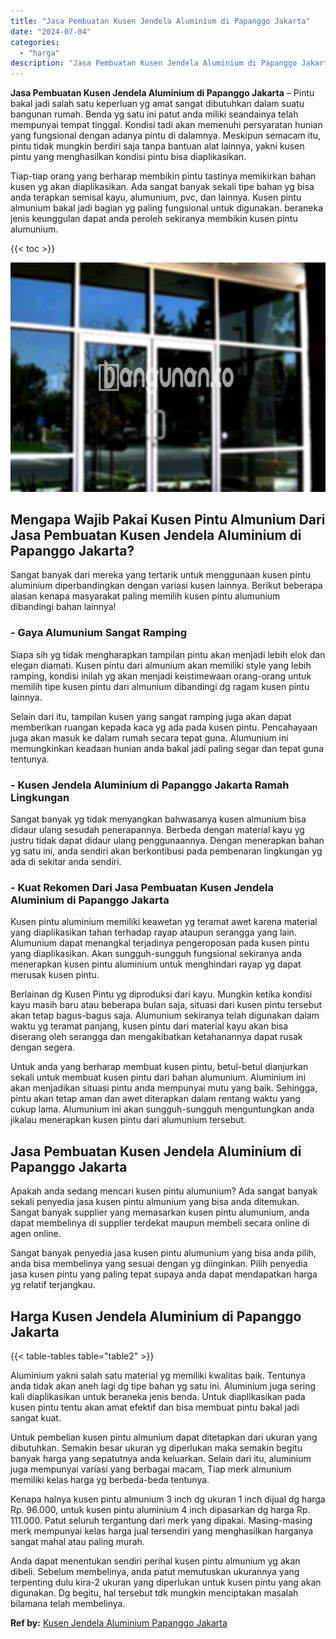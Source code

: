 ```yaml
---
title: "Jasa Pembuatan Kusen Jendela Aluminium di Papanggo Jakarta"
date: "2024-07-04"
categories: 
  - "harga"
description: "Jasa Pembuatan Kusen Jendela Aluminium di Papanggo Jakarta. Anda dapat menentukan sendiri perihal kusen pintu almunium yg akan dibeli. Sebelum membelinya, an..."
---
```


**Jasa Pembuatan Kusen Jendela Aluminium di Papanggo Jakarta** – Pintu bakal jadi salah satu keperluan yg amat sangat dibutuhkan dalam suatu bangunan rumah. Benda yg satu ini patut anda miliki seandainya telah mempunyai tempat tinggal. Kondisi tadi akan memenuhi persyaratan hunian yang fungsional dengan adanya pintu di dalamnya. Meskipun semacam itu, pintu tidak mungkin berdiri saja tanpa bantuan alat lainnya, yakni kusen pintu yang menghasilkan kondisi pintu bisa diaplikasikan.

Tiap-tiap orang yang berharap membikin pintu tastinya memikirkan bahan kusen yg akan diaplikasikan. Ada sangat banyak sekali tipe bahan yg bisa anda terapkan semisal kayu, alumunium, pvc, dan lainnya. Kusen pintu almunium bakal jadi bagian yg paling fungsional untuk digunakan. beraneka jenis keunggulan dapat anda peroleh sekiranya membikin kusen pintu alumunium.

{{< toc >}}

![Jasa Pembuatan Kusen Jendela Aluminium di Papanggo Jakarta](/images/harga-kusen-jendela-alumunium-15.png)

## Mengapa Wajib Pakai Kusen Pintu Almunium Dari Jasa Pembuatan Kusen Jendela Aluminium di Papanggo Jakarta?

Sangat banyak dari mereka yang tertarik untuk menggunaan kusen pintu aluminium diperbandingkan dengan variasi kusen lainnya. Berikut beberapa alasan kenapa masyarakat paling memilih kusen pintu alumunium dibandingi bahan lainnya!

### \- Gaya Alumunium Sangat Ramping

Siapa sih yg tidak mengharapkan tampilan pintu akan menjadi lebih elok dan elegan diamati. Kusen pintu dari almunium akan memiliki style yang lebih ramping, kondisi inilah yg akan menjadi keistimewaan orang-orang untuk memilih tipe kusen pintu dari almunium dibandingi dg ragam kusen pintu lainnya.

Selain dari itu, tampilan kusen yang sangat ramping juga akan dapat memberikan ruangan kepada kaca yg ada pada kusen pintu. Pencahayaan juga akan masuk ke dalam rumah secara tepat guna. Alumunium ini memungkinkan keadaan hunian anda bakal jadi paling segar dan tepat guna tentunya.

### \- Kusen Jendela Aluminium di Papanggo Jakarta Ramah Lingkungan

Sangat banyak yg tidak menyangkan bahwasanya kusen almunium bisa didaur ulang sesudah penerapannya. Berbeda dengan material kayu yg justru tidak dapat didaur ulang penggunaannya. Dengan menerapkan bahan yg satu ini, anda sendiri akan berkontibusi pada pembenaran lingkungan yg ada di sekitar anda sendiri.

### \- Kuat Rekomen Dari Jasa Pembuatan Kusen Jendela Aluminium di Papanggo Jakarta

Kusen pintu aluminium memiliki keawetan yg teramat awet karena material yang diaplikasikan tahan terhadap rayap ataupun serangga yang lain. Alumunium dapat menangkal terjadinya pengeroposan pada kusen pintu yang diaplikasikan. Akan sungguh-sungguh fungsional sekiranya anda menerapkan kusen pintu aluminium untuk menghindari rayap yg dapat merusak kusen pintu.

Berlainan dg Kusen Pintu yg diproduksi dari kayu. Mungkin ketika kondisi kayu masih baru atau beberapa bulan saja, situasi dari kusen pintu tersebut akan tetap bagus-bagus saja. Alumunium sekiranya telah digunakan dalam waktu yg teramat panjang, kusen pintu dari material kayu akan bisa diserang oleh serangga dan mengakibatkan ketahanannya dapat rusak dengan segera.

Untuk anda yang berharap membuat kusen pintu, betul-betul dianjurkan sekali untuk membuat kusen pintu dari bahan alumunium. Aluminium ini akan menjadikan situasi pintu anda mempunyai mutu yang baik. Sehingga, pintu akan tetap aman dan awet diterapkan dalam rentang waktu yang cukup lama. Alumunium ini akan sungguh-sungguh menguntungkan anda jikalau menerapkan kusen pintu dari alumunium tersebut.

## Jasa Pembuatan Kusen Jendela Aluminium di Papanggo Jakarta

Apakah anda sedang mencari kusen pintu alumunium? Ada sangat banyak sekali penyedia jasa kusen pintu almunium yang bisa anda ditemukan. Sangat banyak supplier yang memasarkan kusen pintu alumunium, anda dapat membelinya di supplier terdekat maupun membeli secara online di agen online.

Sangat banyak penyedia jasa kusen pintu alumunium yang bisa anda pilih, anda bisa membelinya yang sesuai dengan yg diinginkan. Pilih penyedia jasa kusen pintu yang paling tepat supaya anda dapat mendapatkan harga yg relatif terjangkau.

## Harga Kusen Jendela Aluminium di Papanggo Jakarta

{{< table-tables table="table2" >}}

Aluminium yakni salah satu material yg memiliki kwalitas baik. Tentunya anda tidak akan aneh lagi dg tipe bahan yg satu ini. Aluminium juga sering kali diaplikasikan untuk beraneka jenis benda. Untuk diaplikasikan pada kusen pintu tentu akan amat efektif dan bisa membuat pintu bakal jadi sangat kuat.

Untuk pembelian kusen pintu almunium dapat ditetapkan dari ukuran yang dibutuhkan. Semakin besar ukuran yg diperlukan maka semakin begitu banyak harga yang sepatutnya anda keluarkan. Selain dari itu, aluminium juga mempunyai variasi yang berbagai macam, Tiap merk almunium memiliki kelas harga yg berbeda-beda tentunya.

Kenapa halnya kusen pintu almunium 3 inch dg ukuran 1 inch dijual dg harga Rp. 96.000, untuk kusen pintu aluminium 4 inch dipasarkan dg harga Rp. 111.000. Patut seluruh tergantung dari merk yang dipakai. Masing-masing merk mempunyai kelas harga jual tersendiri yang menghasilkan harganya sangat mahal atau paling murah.

Anda dapat menentukan sendiri perihal kusen pintu almunium yg akan dibeli. Sebelum membelinya, anda patut memutuskan ukurannya yang terpenting dulu kira-2 ukuran yang diperlukan untuk kusen pintu yang akan digunakan. Dg begitu, hal tersebut tdk mungkin menciptakan masalah bilamana telah membelinya.

**Ref by:** [Kusen Jendela Aluminium Papanggo Jakarta](https://id.wikipedia.org/wiki/Kusen)
